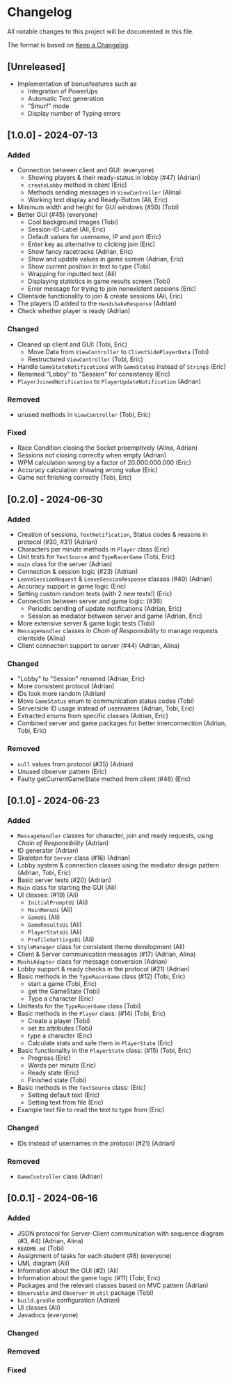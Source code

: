 # Changelog

All notable changes to this project will be documented in this file.

The format is based on [Keep a Changelog](https://keepachangelog.com/en/1.1.0/).

## [Unreleased]
- Implementation of bonusfeatures such as
  - Integration of PowerUps
  - Automatic Text generation
  - "Smurf" mode
  - Display number of Typing errors

## [1.0.0] - 2024-07-13

### Added
- Connection between client and GUI: (everyone)
  - Showing players & their ready-status in lobby (#47) (Adrian)
  - `createLobby` method in client (Eric)
  - Methods sending messages in `ViewController` (Alina)
  - Working text display and Ready-Button (Ali, Eric)
- Minimum width and height for GUI windows (#50) (Tobi)
- Better GUI (#45) (everyone)
  - Cool background images (Tobi)
  - Session-ID-Label (Ali, Eric)
  - Default values for username, IP and port (Eric)
  - Enter key as alternative to clicking join (Eric)
  - Show fancy racetracks (Adrian, Eric)
  - Show and update values in game screen (Adrian, Eric)
  - Show current position in text to type (Tobi)
  - Wrapping for inputted text (Ali)
  - Displaying statistics in game results screen (Tobi)
  - Error message for trying to join nonexistent sessions (Eric)
- Clientside functionality to join & create sessions (Ali, Eric)
- The players ID added to the `HandshakeResponse` (Adrian)
- Check whether player is ready (Adrian)

### Changed
- Cleaned up client and GUI: (Tobi, Eric)
  - Move Data from `ViewController` to `ClientSidePlayerData` (Tobi)
  - Restructured `ViewController` (Tobi, Eric)
- Handle `GameStateNotification`s with `GameState`s instead of `String`s (Eric)
- Renamed "Lobby" to "Session" for consistency (Eric)
- `PlayerJoinedNotification` to `PlayerUpdateNotification` (Adrian)

### Removed
- unused methods in `ViewController` (Tobi, Eric)

### Fixed
- Race Condition closing the Socket preemptively (Alina, Adrian)
- Sessions not closing correctly when empty (Adrian)
- WPM calculation wrong by a factor of 20.000.000.000 (Eric)
- Accuracy calculation showing wrong value (Eric)
- Game not finishing correctly (Tobi, Eric)

## [0.2.0] - 2024-06-30

### Added
- Creation of sessions, `TextNotification`, Status codes & reasons in protocol (#30, #31) (Adrian)
- Characters per minute methods in `Player` class (Eric)
- Unit tests for `TextSource` and `TypeRacerGame` (Tobi, Eric)
- `main` class for the server (Adrian)
- Connection & session logic (#23) (Adrian)
- `LeaveSessionRequest` & `LeaveSessionResponse` classes (#40) (Adrian)
- Accuracy support in game logic (Eric)
- Setting custom random texts (with 2 new texts!) (Eric)
- Connection between server and game logic: (#36)
  - Periodic sending of update notifications (Adrian, Eric)
  - Session as mediator between server and game (Adrian, Eric)
- More extensive server & game logic tests (Tobi)
- `MessageHandler` classes in *Chain of Responsibility* to manage requests clientside (Alina)
- Client connection support to server (#44) (Adrian, Alina)

### Changed
- "Lobby" to "Session" renamed (Adrian, Eric)
- More consistent protocol (Adrian)
- IDs look more random (Adrian)
- Move `GameStatus` enum to communication status codes (Tobi)
- Serverside ID usage instead of usernames (Adrian, Tobi, Eric)
- Extracted enums from specific classes (Adrian, Eric)
- Combined server and game packages for better interconnection (Adrian, Tobi, Eric)

### Removed
- `null` values from protocol (#35) (Adrian)
- Unused observer pattern (Eric)
- Faulty getCurrentGameState method from client (#46) (Eric)

## [0.1.0] - 2024-06-23

### Added
- `MessageHandler` classes for character, join and ready requests, using *Chain of Responsibility* (Adrian)
- ID generator (Adrian)
- Skeleton for `Server` class (#16) (Adrian)
- Lobby system & connection classes using the mediator design pattern (Adrian, Tobi, Eric)
- Basic server tests (#20) (Adrian)
- `Main` class for starting the GUI (Ali)
- UI classes: (#19) (Ali)
  - `InitialPromptUi` (Ali)
  - `MainMenuUi` (Ali)
  - `GameUi` (Ali)
  - `GameResultsUi` (Ali)
  - `PlayerStatsUi` (Ali)
  - `ProfileSettingsUi` (Ali)
- `StyleManager` class for consistent theme development (Ali)
- Client & Server communication messages (#17) (Adrian, Alina)
- `MoshiAdapter` class for message conversion (Adrian)
- Lobby support & ready checks in the protocol (#21) (Adrian)
- Basic methods in the `TypeRacerGame` class (#12) (Tobi, Eric)
  - start a game (Tobi, Eric)
  - get the GameState (Tobi)
  - Type a character (Eric)
- Unittests for the `TypeRacerGame` class (Tobi)
- Basic methods in the `Player` class: (#14) (Tobi, Eric)
  - Create a player (Tobi)
  - set its attributes (Tobi)
  - type a character (Eric)
  - Calculate stats and safe them in `PlayerState` (Eric)
- Basic functionality in the `PlayerState` class: (#15) (Tobi, Eric)
  - Progress (Eric)
  - Words per minute (Eric)
  - Ready state (Eric)
  - Finished state (Tobi)
- Basic methods in the `TextSource` class: (Eric)
  - Setting default text (Eric)
  - Setting text from file (Eric)
- Example text file to read the text to type from (Eric)

### Changed
- IDs instead of usernames in the protocol (#21) (Adrian)

### Removed
- `GameController` class (Adrian)

## [0.0.1] - 2024-06-16

### Added
- JSON protocol for Server-Client communication with sequence diagram (#3, #4) (Adrian, Alina)
- `README.md` (Tobi)
- Assignment of tasks for each student (#6) (everyone)
- UML diagram (Ali)
- Information about the GUI (#2) (Ali)
- Information about the game logic (#11) (Tobi, Eric)
- Packages and the relevant classes based on MVC pattern (Adrian)
- `Observable` and `Observer` in `util` package (Tobi)
- `build.gradle` configuration (Adrian)
- UI classes (Ali)
- Javadocs (everyone)

### Changed

### Removed

### Fixed
